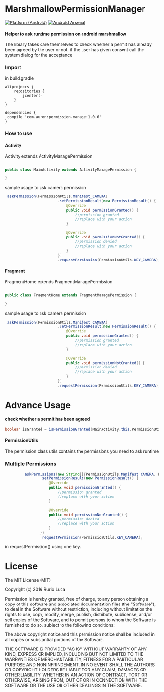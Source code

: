 # MarshmallowPermissionManager

[![Platform (Android)](https://img.shields.io/badge/platform-Android-blue.svg?style=flat-square)](http://www.android.com)
[![ Android Arsenal](https://img.shields.io/badge/Android%20Arsenal-MarshmallowPermissionManager-green.svg?style=true)](https://android-arsenal.com/details/1/3234)

#### Helper to ask runtime permission on android marshmallow


The library takes care themselves to check whether a permit has already been agreed by the user or not.
if the user has given consent call the system dialog for the acceptance

### Import

in build.gradle

```Gradle
allprojects {
    repositories {
        jcenter()
    }
}

```
```Gradle
dependencies {
 compile 'com.auron:permission-manage:1.0.6'
}
```

### How to use

#### Activity

Activity extends ActivityManagePermission

```java

public class MainActivity extends ActivityManagePermission {

}
```

sample usage to ask camera permission

```java
 askPermission(PermissionUtils.Manifest_CAMERA)
                        .setPermissionResult(new PermissionResult() {
                            @Override
                            public void permissionGranted() {
                                //permission granted
                                //replace with your action
                            }

                            @Override
                            public void permissionNotGranted() {
                                //permission denied
                                //replace with your action
                            }
                        })
                        .requestPermission(PermissionUtils.KEY_CAMERA);
```

#### Fragment

FragmentHome extends FragmentManagePermission

```java

public class FragmentHome extends FragmentManagePermission {

}
```

sample usage to ask camera permission

```java
 askPermission(PermissionUtils.Manifest_CAMERA)
                        .setPermissionResult(new PermissionResult() {
                            @Override
                            public void permissionGranted() {
                                //permission granted
                                //replace with your action
                            }

                            @Override
                            public void permissionNotGranted() {
                                //permission denied
                                //replace with your action
                            }
                        })
                        .requestPermission(PermissionUtils.KEY_CAMERA);
```
# Advance Usage

#### check whether a permit has been agreed

```java
boolean isGranted = isPermissionGranted(MainActivity.this,PermissionUtils.Manifest_WRITE_EXTERNAL_STORAGE);
```
#### PermissionUtils

The permission class utils contains the permissions you need to ask runtime

### Multiple Permissions

```java
         askPermissions(new String[]{PermissionUtils.Manifest_CAMERA, PermissionUtils.Manifest_WRITE_EXTERNAL_STORAGE})
                .setPermissionResult(new PermissionResult() {
                    @Override
                    public void permissionGranted() {
                        //permission granted
                        //replace with your action
                    }

                    @Override
                    public void permissionNotGranted() {
                        //permission denied
                        //replace with your action
                    }
                })
                .requestPermission(PermissionUtils.KEY_CAMERA);
```
in requestPermission() using one key.

# License

The MIT License (MIT)

Copyright (c) 2016 Rurio Luca

Permission is hereby granted, free of charge, to any person obtaining a copy
of this software and associated documentation files (the "Software"), to deal
in the Software without restriction, including without limitation the rights
to use, copy, modify, merge, publish, distribute, sublicense, and/or sell
copies of the Software, and to permit persons to whom the Software is
furnished to do so, subject to the following conditions:

The above copyright notice and this permission notice shall be included in all
copies or substantial portions of the Software.

THE SOFTWARE IS PROVIDED "AS IS", WITHOUT WARRANTY OF ANY KIND, EXPRESS OR
IMPLIED, INCLUDING BUT NOT LIMITED TO THE WARRANTIES OF MERCHANTABILITY,
FITNESS FOR A PARTICULAR PURPOSE AND NONINFRINGEMENT. IN NO EVENT SHALL THE
AUTHORS OR COPYRIGHT HOLDERS BE LIABLE FOR ANY CLAIM, DAMAGES OR OTHER
LIABILITY, WHETHER IN AN ACTION OF CONTRACT, TORT OR OTHERWISE, ARISING FROM,
OUT OF OR IN CONNECTION WITH THE SOFTWARE OR THE USE OR OTHER DEALINGS IN THE
SOFTWARE.
